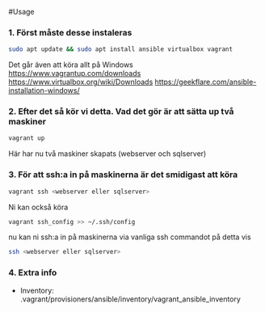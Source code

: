 #Usage


### 1. Först måste desse instaleras 
```sh 
sudo apt update && sudo apt install ansible virtualbox vagrant
```
Det går även att köra allt på Windows
https://www.vagrantup.com/downloads
https://www.virtualbox.org/wiki/Downloads
https://geekflare.com/ansible-installation-windows/


### 2. Efter det så kör vi detta. Vad det gör är att sätta up två maskiner
```sh
vagrant up
```
Här har nu två maskiner skapats (webserver och sqlserver)


### 3. För att ssh:a in på maskinerna är det smidigast att köra
```sh
vagrant ssh <webserver eller sqlserver>
```
Ni kan också köra 
```sh
vagrant ssh_config >> ~/.ssh/config
```
nu kan ni ssh:a in på maskinerna via vanliga ssh commandot på detta vis
```sh
ssh <webserver eller sqlserver>
```

### 4. Extra info
* Inventory: .vagrant/provisioners/ansible/inventory/vagrant_ansible_inventory